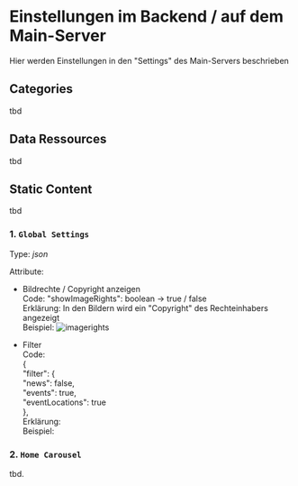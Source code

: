 # Einstellungen im Backend / auf dem Main-Server
Hier werden Einstellungen in den "Settings" des Main-Servers beschrieben


## Categories
tbd

## Data Ressources 
tbd

## Static Content
tbd

### 1.  `Global Settings`  
Type: *json*

Attribute:

- Bildrechte / Copyright anzeigen <br>
Code: "showImageRights": boolean -> true / false <br>
Erklärung: In den Bildern wird ein "Copyright" des Rechteinhabers angezeigt <br>
Beispiel:
![imagerights](https://github.com/user-attachments/assets/674adb6a-0dd9-47cf-8bf2-1ae8e53d4db1)

- Filter <br>
Code: <br>
{ <br>
  "filter": { <br>
    "news": false, <br>
    "events": true, <br>
    "eventLocations": true <br>
  }, <br>
Erklärung: <br>
Beispiel: <br>


### 2.  `Home Carousel`  

tbd.
